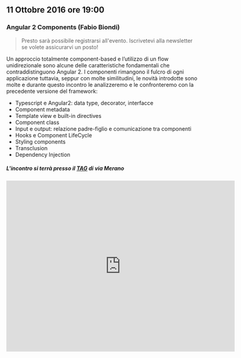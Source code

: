## 11 Ottobre 2016 ore 19:00
### Angular 2 Components (Fabio Biondi)

> Presto sarà possibile registrarsi all'evento. Iscrivetevi alla newsletter se volete assicurarvi un posto!

Un approccio totalmente component-based e l’utilizzo di un flow unidirezionale sono alcune delle caratteristiche fondamentali che contraddistinguono Angular 2.
I componenti rimangono il fulcro di ogni applicazione tuttavia, seppur con molte similitudini, le novità introdotte sono molte e durante questo incontro le analizzeremo e le confronteremo con la precedente versione del framework:

- Typescript e Angular2: data type, decorator, interfacce
- Component metadata
- Template view e built-in directives
- Component class
- Input e output: relazione padre-figlio e comunicazione tra componenti
- Hooks e Component LifeCycle
- Styling components
- Transclusion
- Dependency Injection 


##### L'incontro si terrà presso il [TAG](http://milano-merano.talentgarden.org) di via Merano
<div class="frame">
  <iframe src="https://www.google.com/maps/embed?pb=!1m18!1m12!1m3!1d2796.632823664467!2d9.21910805139425!3d45.49733823914957!2m3!1f0!2f0!3f0!3m2!1i1024!2i768!4f13.1!3m3!1m2!1s0x4786c71ed10a476b%3A0xd2ec0047ea24ab80!2sTalent+Garden+Milano+-+Merano!5e0!3m2!1sit!2sit!4v1452794238477" width="600" height="450" frameborder="0" style="border:0" allowfullscreen></iframe>
</div>
